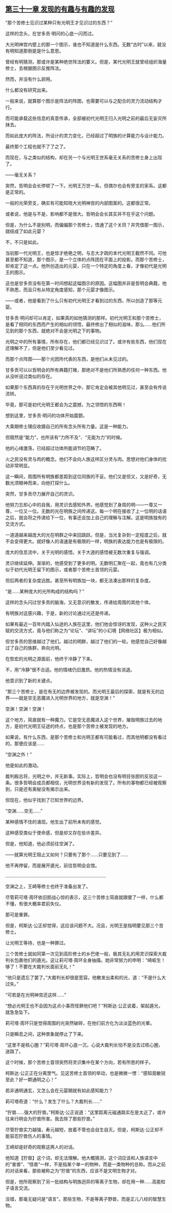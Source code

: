 ## [第三十一章 发现的有趣与有趣的发现](https://www.xxbiquge.com/11_11207/9240334.html)


  “那个苦修士见识过某种只有光明王才见识过的东西？”

  这样的念头，在甘多贡·明问的心底一闪而过。

  大光明神宫内壁上的那一个图示，谁也不知道是什么东西。无数“古时”以来，就没有明知道那倒是是什么意思。

  曾经有明猜测，那或许是某种绝世阵法的要义。但是，某代光明王就曾经组织海量修士，去根据图示反推阵法。

  然而，并没有什么卵用。

  什么都没有研究出来。

  一般来说，就算那个图示是阵法的阵图，也需要可以与之配合的灵力流动结构才行。

  而可能承载这些信息的真意传承，全部被初代光明王归入光明之前的最后无妄灾所抹去。

  而如此庞大的阵法，所设计的灵力变化，已经超过了明族的计算能力与设计能力。

  最终那个工程也就不了了之了。

  而现在，与之类似的结构，却在另一个与光明王世系毫无关系的苦修士身上出现了。

  ——毫无关系？

  突然，哲明会会长停顿了一下。光明王万世一系，但偶尔也会有旁支的家系。这都是正常的。

  一般的光荣旁支，确实有可能知晓大光明神宫的内部图案的。这都很正常。

  或者说，他是与不是，影响都不是很大。哲明会会长其实并不在乎这个问题。

  但是，为什么不是别明，而偏偏那个苦修士，悟通了这个关窍？并凭借那一图示，就结成了如此元婴？

  不，不只是如此。

  当初那一代光明王，也是惊才绝艳之明，与志大才疏的本代光明王截然不同。可他甚至都不知道，那个图示，是一个立体的点阵团在平面上的投影。而那个苦修士，却肯定了这一点。他所创造出的元婴，只在一个特定的角度上看，才像初代是光明王的图示。

  这也是甘多贡没有在第一时间想起这幅图示的原因。这幅图并非是哲明会典籍，他不熟悉，而且只有从特定角度感知，那个元婴才像图示。

  ——或者，他是看到了什么只有初代光明王才看到过的东西，所以创造了那等元婴。

  甘多贡·明问却可以肯定，如果真的如他猜测的那样。初代光明王和那个苦修士，是看了相同的东西而产生的相似的领悟，最终修出了相似的滋味，那么……他们所见到的那个东西，就绝对不会是光明之下的事物。

  光明之中的所有事情，所有存在，他们都已经见识过了。或许有些东西，他们现在还理解不了，但是他们至少看见过。

  而那个点阵图——那个光团所代表的东西，是他们从未见过的。

  甘多贡可以以哲明会的所有典籍打赌，那绝对不是他们所熟悉的任何一种东西。他从没听说过类似的存在。

  如果那个东西真的存在于光明世界之中，那它肯定会被其他明见过，甚至会有传说流转。

  毕竟，那可是初代光明王都会为之震撼，为之领悟的东西啊！

  想到这里，甘多贡·明问的功体开始震颤。

  大乘期修士理应收摄自己的所有念头所有力量。这是一种能力。

  但既然是“能力”，也所该有“力所不及”、“无能为力”的时候。

  他的心绪激荡，已经超过功体所能调节的范畴了。

  火之民没有灵与肉的概念。他们不会向人族这样区分灵与肉。思想对他们身体的扰动非常明显。

  这一瞬间，周围所有明族都差距到这位同族的不妥。他们又是但又，又是好奇，无数光须眼神而来，向他打探什么。

  突然，甘多贡尽力展开自己的灵识。

  他努力忘却心中的自我，用灵识去感知外界。他感觉到了身周的明——一尊又一尊，一位又一位。无数的光在明族之间传递这。每一个明在接收了上一位明的话语之后，就会将之传递给下一位，有事还会加上自己的理解与注解。这是明族独有的交流方式。

  一道道越来越庞大的光在明群之中来回跳跃。但是，当光复杂到一定程度之后，就不会变得更大。就好像人的语速是有极限的一样，明族的表达能力也是有极限的。

  庞大的信息流中，关于光明的感悟。关于大道的感悟被无数次重复与强调。

  灵识继续延伸。渐渐的，他感受到了更多的明。无数明汇聚在一起，竟也有几分类似于初代光明王留下的图示，或者那个苦修士首领的元婴。

  但后两者的复杂度远胜。甚至所有明族加一块，都无法凑出那样的复杂度。

  “是……某种庞大的光所构成的结构吗？”

  这样的念头闪过甘多贡的脑海，又无意识的散发，传递给周围的其他个体。

  有明族对这感兴趣，于是，新的讨论通过光还是传递。

  如果有最近一百年内踏入仙途的人族在这里，他们他会惊讶的发现，这种火之民天赋的交流方式，竟与他们称之为“论坛”、“讲坛”的小幻境【网络社区】极为相似。

  但甘多贡的思维越过了他们。越过的明群，越过了他们的一轮。他感觉自己好像越过了自己的族群，奔向光明。

  在恢宏的光明之源面前，他终于冷静了下来。

  不，用“冷静”很不合适。他的情绪仍旧激昂。他的热情没有消退。

  他意识到了新的关键点。

  “那三个苦修士，是在有无的边界被发现的。而光明王最后的探索，就是有无的边界——就是空无恶魔进入光明世界的地方，就是空渊！”

  空渊！空渊！空渊！

  这个地方，简直就有一种魔力。它是空无恶魔进入这个世界，摧毁明族过去的地方，是初代光明王征途的终点，也是那个苦修士被发现的地方。

  如果说，有什么东西，是那个苦修士和光明王都有可能看过，而其他明都没有看过的，那便应该是……

  “空渊之外！”

  他是如此的激动。

  裁判殿总将，光明之中，并无新事。实际上，哲明会也没有明目张胆的反驳这一条。很多哲明会成员都相信，光明世界没有新的发现了。所有的事物都已经被观察到，只是还有奥秘没有揭示出来。

  但现在，他似乎找到了已知世界的边界。

  “空渊……空无……”

  某种感情不住的涌现。他生出了前所未有的感觉。

  这种感受类似于使命感，但是却又存在些许差异。

  但是，他知道，他必须前往空渊了。

  ——就算光明王阻止又如何？只要有了那个……只要见到了……

  他不再停留，而是展开遁光，前往哲明会会馆。

  ……………………………………………………………………

  空渊之上，王崎等修士也终于准备出发了。

  尽管莉可塔·周环依旧胆战心惊的表示，这三个苦修士简直就跟傻了一样，什么都不懂，有很大概率君前失仪。

  那可是重罪。

  但是，柯斯达·公正却觉得，这应该问题不大。况且，光明王是指明要见那三个苦修士。

  让光明王等待，也是一种罪过。

  三个苦修士就如同第一次见到高阶修士的乡巴佬一般，极其无礼的用灵识探索大裁判长包裹他们的遁光。这让莉可塔·周环全身抽搐。她非常努力的申明：“崎岖生！够了！不要在大裁判长面前无礼！”

  “他只是遗忘了罢了。”大裁判长却很是宽容。他散发出柔和的光，道：“不是什么大过失。”

  “可若是在光明神宫还这样……”

  “想必光明王也不会因为这点小事而怪罪他们吧？”柯斯达·公正说着，架起遁光，就急急坠下。

  莉可塔·周环只是觉得周围的光突然破碎，在他们前方化为淡淡蓝色的光晕。

  只是瞬息之间，这种景象就停止了下来。

  “这里不是核心圈？”莉可塔·周环心底一沉，心说大裁判长怕不是没去过核心圈，迷路了。

  这个时候，那个苦修士首领突然将灵识集中在某个方向，若有所思的样子。

  柯斯达·公正正在分离罡气。见这苦修士首领的举动，也是微微一愣：“感知竟敏锐至此？好一颗通明之心！”

  若非通明通玄，又怎么会在元婴期就有如此感知能力？

  莉可塔奇道：“什么？发生了什么？大裁判长……”

  “狞兽……强大的狞兽。”柯斯达·公正说道：“这里距离元磁通路实在是太近了，或许往来行明会为狞兽所害。我去除了那些狞兽。”

  尽管狞兽实力越强，寿元越短，放着不管也会自生自灭。但是，柯斯达·公正却不能容忍狞兽伤人的事情。

  王崎却是好奇的观察这两人的对话。

  他知道【狞兽】这个词，却无法理解。他大概猜测，这个词应该和人族语言中的“害兽”、“怪兽”一样，不是指某个单一的物种，而是一类物种的总称。而从之前的对话来看，那些被称之为“狞兽”的东西，应该不是文明生物才对。

  但是，他所观察到了另一批结构与明族迥异的等离子生物，却在用一种……高能粒子语言交流。

  没错，那毫无疑问是“语言”。那些生物，不是等离子野兽，而是正儿八经的智慧生物。
